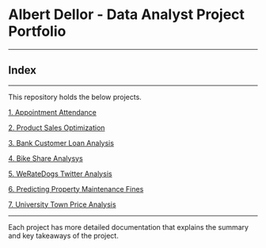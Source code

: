 # Albert Dellor - Data Analyst Project Portfolio
___
## Index
___

This repository holds the below projects.

[1. Appointment Attendance](https://github.com/dell-datascience/Data_Analytics/tree/main/Appointment-attendance)

[2. Product Sales Optimization](https://github.com/dell-datascience/Data_Analytics/tree/main/Prouct_Sales_Optimisation)

[3. Bank Customer Loan Analysis](https://github.com/dell-datascience/Data_Analytics/tree/main/Prosper_Bank_Loan_Data_Exploration)

[4. Bike Share Analysys](https://github.com/dell-datascience/Data_Analytics/tree/main/Bikeshare_project)

[5. WeRateDogs Twitter Analysis](https://github.com/dell-datascience/Data_Analytics/tree/main/WeRateDogs_twitter_analysis)

[6. Predicting Property Maintenance Fines](https://github.com/dell-datascience/Data_Analytics/tree/main/Predicting-Property-Maintenance-Fines)

[7. University Town Price Analysis](https://github.com/dell-datascience/Data_Analytics/tree/main/University_town_Price_analysis_project)
___
Each project has more detailed documentation that explains the summary and key takeaways of the project.
